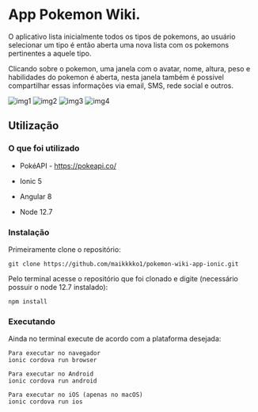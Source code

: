 # App Pokemon Wiki.

O aplicativo lista inicialmente todos os tipos de pokemons, ao usuário selecionar um tipo é então aberta uma nova lista com os pokemons pertinentes a aquele tipo. 

Clicando sobre o pokemon, uma janela com o avatar, nome, altura, peso e habilidades do pokemon é aberta, nesta janela também é possivel compartilhar essas informações via email, SMS, rede social e outros.

[img1]: https://scontent.fria3-1.fna.fbcdn.net/v/t1.15752-9/67573676_341954646759311_1142359256608014336_n.png?_nc_cat=102&_nc_oc=AQnzGIBD9h8CROeJBte-cdaHarwyC15YwypyaPOeiS3_qjuRkWh16KrkBJVfzrQRBKNmLU8KSWTHQ4xcSd9AcxYm&_nc_ht=scontent.fria3-1.fna&oh=d6689bc2d0138eda4918b95b26a24085&oe=5DED663D
[img2]: https://scontent.fria3-1.fna.fbcdn.net/v/t1.15752-9/67805519_342673699989266_8668106183652933632_n.png?_nc_cat=103&_nc_oc=AQnMrk3WNbIwqL-jnRk5qlHfY-BK0-UCS6yLnQskSZsoqPcyQdLqTeKVScqUR8l1AjnMjsqS51XtRe-DgMXGwbMS&_nc_ht=scontent.fria3-1.fna&oh=50f51278e65bfe9dea50346a14a5f15d&oe=5DEDC59F
[img3]: https://scontent.fria3-1.fna.fbcdn.net/v/t1.15752-9/67920375_440403043353480_1841211522987065344_n.png?_nc_cat=109&_nc_oc=AQmK3OepCh--3WS6ZZ4nMZ0p-sGTzEpxJZbTcu_FalMp7PAreVTOLkUzmCxZxuOrFyJHpBodmQ0PestUuMrD3hdq&_nc_ht=scontent.fria3-1.fna&oh=e711615987d8b308b6f5397ae87e1190&oe=5DEE03FE
[img4]: https://scontent.fria3-1.fna.fbcdn.net/v/t1.15752-9/67559155_525223421559974_6002095751096696832_n.png?_nc_cat=102&_nc_oc=AQmhb0NQ0VaAB9n7cfd3vXM1nARinFE3NTbQBNcFvSpQt0fNpvyffqjwHbzzcUq_1iu5OhtPj4DDGkMFa-OuPyW1&_nc_ht=scontent.fria3-1.fna&oh=0bba709da088f3efb757e4b374d0648c&oe=5DD29D6F

![img1] ![img2] ![img3] ![img4]
 
## Utilização

### O que foi utilizado

* PokéAPI - https://pokeapi.co/

* Ionic 5

* Angular 8

* Node 12.7

### Instalação

Primeiramente clone o repositório:
```
git clone https://github.com/maikkkko1/pokemon-wiki-app-ionic.git
```

Pelo terminal acesse o repositório que foi clonado e digite (necessário possuir o node 12.7 instalado):
```
npm install
```

### Executando

Ainda no terminal execute de acordo com a plataforma desejada:

```
Para executar no navegador
ionic cordova run browser
```

```
Para executar no Android
ionic cordova run android
```

```
Para executar no iOS (apenas no macOS)
ionic cordova run ios
```

